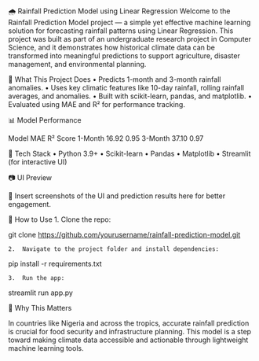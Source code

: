 🌧️ Rainfall Prediction Model using Linear Regression
Welcome to the Rainfall Prediction Model project — a simple yet effective machine learning solution for forecasting rainfall patterns using Linear Regression. This project was built as part of an undergraduate research project in Computer Science, and it demonstrates how historical climate data can be transformed into meaningful predictions to support agriculture, disaster management, and environmental planning.

🚀 What This Project Does
	•	Predicts 1-month and 3-month rainfall anomalies.
	•	Uses key climatic features like 10-day rainfall, rolling rainfall averages, and anomalies.
	•	Built with scikit-learn, pandas, and matplotlib.
	•	Evaluated using MAE and R² for performance tracking.

📊 Model Performance

Model	MAE	R² Score
1-Month	16.92	0.95
3-Month	37.10	0.97

🧰 Tech Stack
	•	Python 3.9+
	•	Scikit-learn
	•	Pandas
	•	Matplotlib
	•	Streamlit (for interactive UI)

📷 UI Preview

📌 Insert screenshots of the UI and prediction results here for better engagement.

📁 How to Use
	1.	Clone the repo:

git clone https://github.com/yourusername/rainfall-prediction-model.git

	2.	Navigate to the project folder and install dependencies:

pip install -r requirements.txt

	3.	Run the app:

streamlit run app.py

🤔 Why This Matters

In countries like Nigeria and across the tropics, accurate rainfall prediction is crucial for food security and infrastructure planning.
This model is a step toward making climate data accessible and actionable through lightweight machine learning tools.
